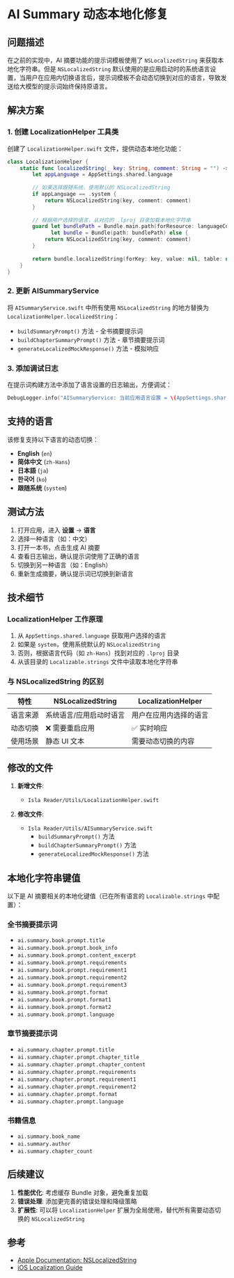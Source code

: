 # AI Summary 动态本地化修复

## 问题描述

在之前的实现中，AI 摘要功能的提示词模板使用了 `NSLocalizedString` 来获取本地化字符串。但是 `NSLocalizedString` 默认使用的是应用启动时的系统语言设置，当用户在应用内切换语言后，提示词模板不会动态切换到对应的语言，导致发送给大模型的提示词始终保持原语言。

## 解决方案

### 1. 创建 LocalizationHelper 工具类

创建了 `LocalizationHelper.swift` 文件，提供动态本地化功能：

```swift
class LocalizationHelper {
    static func localizedString(_ key: String, comment: String = "") -> String {
        let appLanguage = AppSettings.shared.language
        
        // 如果选择跟随系统，使用默认的 NSLocalizedString
        if appLanguage == .system {
            return NSLocalizedString(key, comment: comment)
        }
        
        // 根据用户选择的语言，从对应的 .lproj 目录加载本地化字符串
        guard let bundlePath = Bundle.main.path(forResource: languageCode(for: appLanguage), ofType: "lproj"),
              let bundle = Bundle(path: bundlePath) else {
            return NSLocalizedString(key, comment: comment)
        }
        
        return bundle.localizedString(forKey: key, value: nil, table: nil)
    }
}
```

### 2. 更新 AISummaryService

将 `AISummaryService.swift` 中所有使用 `NSLocalizedString` 的地方替换为 `LocalizationHelper.localizedString`：

- `buildSummaryPrompt()` 方法 - 全书摘要提示词
- `buildChapterSummaryPrompt()` 方法 - 章节摘要提示词
- `generateLocalizedMockResponse()` 方法 - 模拟响应

### 3. 添加调试日志

在提示词构建方法中添加了语言设置的日志输出，方便调试：

```swift
DebugLogger.info("AISummaryService: 当前应用语言设置 = \(AppSettings.shared.language.rawValue)")
```

## 支持的语言

该修复支持以下语言的动态切换：

- **English** (`en`)
- **简体中文** (`zh-Hans`)  
- **日本語** (`ja`)
- **한국어** (`ko`)
- **跟随系统** (`system`)

## 测试方法

1. 打开应用，进入 **设置** -> **语言**
2. 选择一种语言（如：中文）
3. 打开一本书，点击生成 AI 摘要
4. 查看日志输出，确认提示词使用了正确的语言
5. 切换到另一种语言（如：English）
6. 重新生成摘要，确认提示词已切换到新语言

## 技术细节

### LocalizationHelper 工作原理

1. 从 `AppSettings.shared.language` 获取用户选择的语言
2. 如果是 `system`，使用系统默认的 `NSLocalizedString`
3. 否则，根据语言代码（如 `zh-Hans`）找到对应的 `.lproj` 目录
4. 从该目录的 `Localizable.strings` 文件中读取本地化字符串

### 与 NSLocalizedString 的区别

| 特性 | NSLocalizedString | LocalizationHelper |
|------|-------------------|-------------------|
| 语言来源 | 系统语言/应用启动时语言 | 用户在应用内选择的语言 |
| 动态切换 | ❌ 需要重启应用 | ✅ 实时响应 |
| 使用场景 | 静态 UI 文本 | 需要动态切换的内容 |

## 修改的文件

1. **新增文件**:
   - `Isla Reader/Utils/LocalizationHelper.swift`

2. **修改文件**:
   - `Isla Reader/Utils/AISummaryService.swift`
     - `buildSummaryPrompt()` 方法
     - `buildChapterSummaryPrompt()` 方法  
     - `generateLocalizedMockResponse()` 方法

## 本地化字符串键值

以下是 AI 摘要相关的本地化键值（已在所有语言的 `Localizable.strings` 中配置）：

### 全书摘要提示词
- `ai.summary.book.prompt.title`
- `ai.summary.book.prompt.book_info`
- `ai.summary.book.prompt.content_excerpt`
- `ai.summary.book.prompt.requirements`
- `ai.summary.book.prompt.requirement1`
- `ai.summary.book.prompt.requirement2`
- `ai.summary.book.prompt.requirement3`
- `ai.summary.book.prompt.format`
- `ai.summary.book.prompt.format1`
- `ai.summary.book.prompt.format2`
- `ai.summary.book.prompt.language`

### 章节摘要提示词
- `ai.summary.chapter.prompt.title`
- `ai.summary.chapter.prompt.chapter_title`
- `ai.summary.chapter.prompt.chapter_content`
- `ai.summary.chapter.prompt.requirements`
- `ai.summary.chapter.prompt.requirement1`
- `ai.summary.chapter.prompt.requirement2`
- `ai.summary.chapter.prompt.format`
- `ai.summary.chapter.prompt.language`

### 书籍信息
- `ai.summary.book_name`
- `ai.summary.author`
- `ai.summary.chapter_count`

## 后续建议

1. **性能优化**: 考虑缓存 Bundle 对象，避免重复加载
2. **错误处理**: 添加更完善的错误处理和降级策略
3. **扩展性**: 可以将 `LocalizationHelper` 扩展为全局使用，替代所有需要动态切换的 `NSLocalizedString`

## 参考

- [Apple Documentation: NSLocalizedString](https://developer.apple.com/documentation/foundation/nslocalizedstring)
- [iOS Localization Guide](https://developer.apple.com/localization/)

